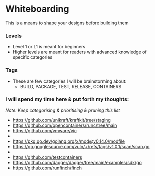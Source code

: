 # Whiteboarding
This is a means to shape your designs before building them

### Levels
- Level 1 or L1 is meant for beginners
- Higher levels are meant for readers with advanced knowledge of specific categories

### Tags
- These are few categories I will be brainstorming about:
  - BUILD, PACKAGE, TEST, RELEASE, CONTAINERS

### I will spend my time here & put forth my thoughts:
_Note: Keep categorising & prioritising & pruning this list_

- https://github.com/unikraft/kraftkit/tree/staging
- https://github.com/opencontainers/runc/tree/main
- https://github.com/vmware/vic
- 
- https://pkg.go.dev/golang.org/x/mod@v0.14.0/modfile
- https://go.googlesource.com/vuln/+/refs/tags/v1.0.1/scan/scan.go
- 
- https://github.com/testcontainers
- https://github.com/dagger/dagger/tree/main/examples/sdk/go
- https://github.com/runfinch/finch
